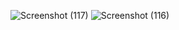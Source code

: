 ![Screenshot (117)](https://github.com/MuhaAllAmeen/SQL-Visualizer-PHP/assets/77323997/79096509-69ab-4e2c-aa3d-21b360f4a2d6)
![Screenshot (116)](https://github.com/MuhaAllAmeen/SQL-Visualizer-PHP/assets/77323997/da48bc91-3c0a-423b-8df9-25b38c3f54d4)
